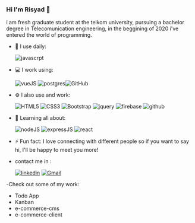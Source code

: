 ### Hi I'm Risyad 👋

i am fresh graduate student at the telkom university, pursuing a bachelor degree in Telecomunication engineering, in the beggining of 2020 i've entered the world of programming. 

- 🚀 I use daily:

  ![javascrpt](https://img.shields.io/badge/javascript%20-%23323330.svg?&style=for-the-badge&logo=javascript&logoColor=%23F7DF1E)
- 💻 I work using:

  ![vueJS](https://img.shields.io/badge/vuejs%20-%2335495e.svg?&style=for-the-badge&logo=vue.js&logoColor=%234FC08D)
  ![postgres](https://img.shields.io/badge/postgres-%23316192.svg?&style=for-the-badge&logo=postgresql&logoColor=white)![GitHub](https://img.shields.io/badge/github%20-%23121011.svg?&style=for-the-badge&logo=github&logoColor=white)

- ⚙️ I also use and work: 

  ![HTML5](https://img.shields.io/badge/html5%20-%23E34F26.svg?&style=for-the-badge&logo=html5&logoColor=white)
  ![CSS3](https://img.shields.io/badge/css3%20-%231572B6.svg?&style=for-the-badge&logo=css3&logoColor=white)
  ![Bootstrap](https://img.shields.io/badge/bootstrap%20-%23563D7C.svg?&style=for-the-badge&logo=bootstrap&logoColor=white)
  ![jquery](https://img.shields.io/badge/jquery%20-%230769AD.svg?&style=for-the-badge&logo=jquery&logoColor=white)
  ![firebase](https://img.shields.io/badge/firebase%20-%23039BE5.svg?&style=for-the-badge&logo=firebase)
  ![github](https://img.shields.io/badge/heroku%20-%23430098.svg?&style=for-the-badge&logo=heroku&logoColor=white)
- 🌱 Learning all about:

  ![nodeJS](https://img.shields.io/badge/node.js%20-%2343853D.svg?&style=for-the-badge&logo=node.js&logoColor=white)
![expressJS](https://img.shields.io/badge/express.js%20-%23404d59.svg?&style=for-the-badge) ![react](https://img.shields.io/badge/react%20-%2320232a.svg?&style=for-the-badge&logo=react&logoColor=%2361DAFB)

- ⚡️ Fun fact: I love connecting with different people so if you want to say hi, I'll be happy to meet you more!

-  contact me in :

    [![linkedin](https://img.shields.io/badge/-risyad_azhary%20-%230077B5.svg?&style=for-the-badge&logo=linkedin&logoColor=white)](https://www.linkedin.com/in/muhammad-risyad-azhary-571021112)
[![Gmail](https://img.shields.io/badge/-risyad01@gmail.com-c14438?style=for-the-badge&logo=Gmail&logoColor=white&link=mailto:risyad01@gmail.com)](mailto:risyad01@gmail.com)

-Check out some of my work:
* Todo App
* Kanban
* e-commerce-cms
* e-commerce-client

